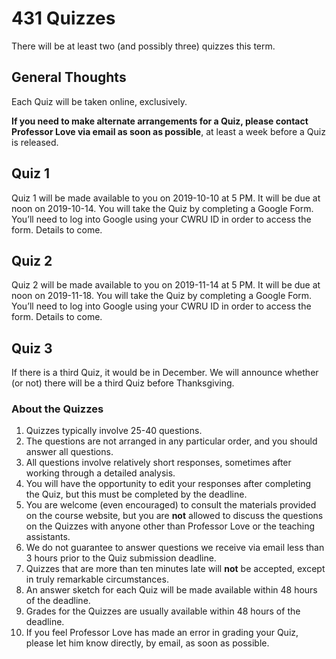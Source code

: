 # 431 Quizzes

There will be at least two (and possibly three) quizzes this term.

## General Thoughts

Each Quiz will be taken online, exclusively. 

**If you need to make alternate arrangements for a Quiz, please contact Professor Love via email as soon as possible**, at least a week before a Quiz is released.

## Quiz 1

Quiz 1 will be made available to you on 2019-10-10 at 5 PM. It will be due at noon on 2019-10-14. You will take the Quiz by completing a Google Form. You’ll need to log into Google using your CWRU ID in order to access the form. Details to come.

## Quiz 2

Quiz 2 will be made available to you on 2019-11-14 at 5 PM. It will be due at noon on 2019-11-18. You will take the Quiz by completing a Google Form. You’ll need to log into Google using your CWRU ID in order to access the form. Details to come.

## Quiz 3

If there is a third Quiz, it would be in December. We will announce whether (or not) there will be a third Quiz before Thanksgiving.

### About the Quizzes

1. Quizzes typically involve 25-40 questions. 
2. The questions are not arranged in any particular order, and you should answer all questions.
3. All questions involve relatively short responses, sometimes after working through a detailed analysis.
4. You will have the opportunity to edit your responses after completing the Quiz, but this must be completed by the deadline.
5. You are welcome (even encouraged) to consult the materials provided on the course website, but you are **not** allowed to discuss the questions on the Quizzes with anyone other than Professor Love or the teaching assistants.
6. We do not guarantee to answer questions we receive via email less than 3 hours prior to the Quiz submission deadline.
7. Quizzes that are more than ten minutes late will **not** be accepted, except in truly remarkable circumstances.
8. An answer sketch for each Quiz will be made available within 48 hours of the deadline. 
9. Grades for the Quizzes are usually available within 48 hours of the deadline. 
10. If you feel Professor Love has made an error in grading your Quiz, please let him know directly, by email, as soon as possible.

